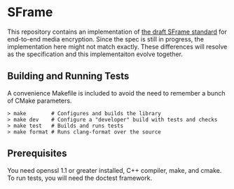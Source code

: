 
# SFrame

This repository contains an implementation of [the draft SFrame
standard](https://datatracker.ietf.org/doc/html/draft-omara-sframe) for
end-to-end media encryption.  Since the spec is still in progress, the
implementation here might not match exactly.  These differences will resolve as
the specification and this implementaiton evolve together.

## Building and Running Tests

A convenience Makefile is included to avoid the need to remember a bunch of
CMake parameters.

```
> make        # Configures and builds the library 
> make dev    # Configure a "developer" build with tests and checks
> make test   # Builds and runs tests
> make format # Runs clang-format over the source
```

## Prerequisites

You need openssl 1.1 or greater installed, C++ compiler, make, and cmake.  To
run tests, you will need the doctest framework.
